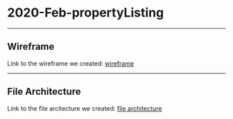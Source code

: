 # 2020-Feb-propertyListing

***

## Wireframe

Link to the wireframe we created:
[wireframe](https://github.com/Mayden-Academy/2020-feb-propertyListing/blob/addWireframe/Armadillo%20Estates%20Wireframe.pdf)

***

## File Architecture

Link to the file arcitecture we created:
[file architecture](https://github.com/Mayden-Academy/2020-feb-propertyListing/blob/addWireframe/Armadillo%20Estates%20File%20Architecture.png)
